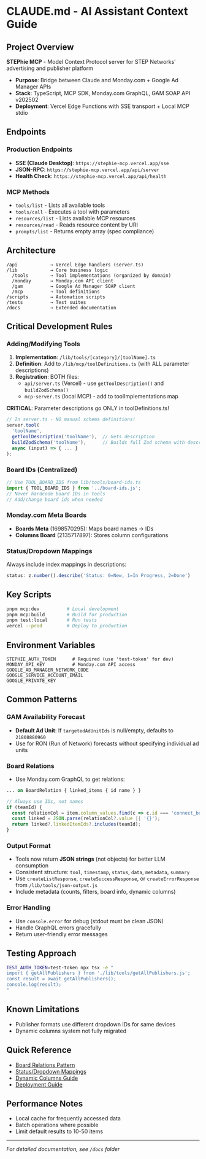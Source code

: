# CLAUDE.md - AI Assistant Context Guide

## Project Overview

**STEPhie MCP** - Model Context Protocol server for STEP Networks' advertising and publisher platform

- **Purpose**: Bridge between Claude and Monday.com + Google Ad Manager APIs
- **Stack**: TypeScript, MCP SDK, Monday.com GraphQL, GAM SOAP API v202502
- **Deployment**: Vercel Edge Functions with SSE transport + Local MCP stdio

## Endpoints

### Production Endpoints
- **SSE (Claude Desktop)**: `https://stephie-mcp.vercel.app/sse`
- **JSON-RPC**: `https://stephie-mcp.vercel.app/api/server`
- **Health Check**: `https://stephie-mcp.vercel.app/api/health`

### MCP Methods
- `tools/list` - Lists all available tools
- `tools/call` - Executes a tool with parameters
- `resources/list` - Lists available MCP resources
- `resources/read` - Reads resource content by URI
- `prompts/list` - Returns empty array (spec compliance)

## Architecture

```folders
/api            → Vercel Edge handlers (server.ts)
/lib            → Core business logic
  /tools        → Tool implementations (organized by domain)
  /monday       → Monday.com API client
  /gam          → Google Ad Manager SOAP client
  /mcp          → Tool definitions
/scripts        → Automation scripts
/tests          → Test suites
/docs           → Extended documentation
```

## Critical Development Rules

### Adding/Modifying Tools

1. **Implementation**: `/lib/tools/[category]/[toolName].ts`
2. **Definition**: Add to `/lib/mcp/toolDefinitions.ts` (with ALL parameter descriptions)
3. **Registration**: BOTH files:
   - `api/server.ts` (Vercel) - use `getToolDescription()` and `buildZodSchema()`
   - `mcp-server.ts` (local MCP) - add to toolImplementations map

**CRITICAL**: Parameter descriptions go ONLY in toolDefinitions.ts!

```typescript
// In server.ts - NO manual schema definitions!
server.tool(
  'toolName',
  getToolDescription('toolName'),  // Gets description
  buildZodSchema('toolName'),      // Builds full Zod schema with descriptions
  async (input) => { ... }
);
```

### Board IDs (Centralized)

```typescript
// Use TOOL_BOARD_IDS from lib/tools/board-ids.ts
import { TOOL_BOARD_IDS } from '../board-ids.js';
// Never hardcode board IDs in tools
// Add/change board ids when needed
```

### Monday.com Meta Boards

- **Boards Meta** (1698570295): Maps board names → IDs
- **Columns Board** (2135717897): Stores column configurations

### Status/Dropdown Mappings

Always include index mappings in descriptions:

```typescript
status: z.number().describe('Status: 0=New, 1=In Progress, 2=Done')
```

## Key Scripts

```bash
pnpm mcp:dev          # Local development
pnpm mcp:build        # Build for production  
pnpm test:local       # Run tests
vercel --prod         # Deploy to production
```

## Environment Variables

```env
STEPHIE_AUTH_TOKEN      # Required (use 'test-token' for dev)
MONDAY_API_KEY          # Monday.com API access
GOOGLE_AD_MANAGER_NETWORK_CODE
GOOGLE_SERVICE_ACCOUNT_EMAIL
GOOGLE_PRIVATE_KEY
```

## Common Patterns

### GAM Availability Forecast

- **Default Ad Unit**: If `targetedAdUnitIds` is null/empty, defaults to `21808880960`
- Use for RON (Run of Network) forecasts without specifying individual ad units

### Board Relations

- Use Monday.com GraphQL to get relations:

```GraphQL
... on BoardRelation { linked_items { id name } }
```

```typescript
// Always use IDs, not names
if (teamId) {
  const relationCol = item.column_values.find(c => c.id === 'connect_boards__1');
  const linked = JSON.parse(relationCol?.value || '{}');
  return linked?.linkedItemIds?.includes(teamId);
}
```

### Output Format

- Tools now return **JSON strings** (not objects) for better LLM consumption
- Consistent structure: `tool`, `timestamp`, `status`, `data`, `metadata`, `summary`
- Use `createListResponse`, `createSuccessResponse`, or `createErrorResponse` from `/lib/tools/json-output.js`
- Include metadata (counts, filters, board info, dynamic columns)

### Error Handling

- Use `console.error` for debug (stdout must be clean JSON)
- Handle GraphQL errors gracefully
- Return user-friendly error messages

## Testing Approach

```bash
TEST_AUTH_TOKEN=test-token npx tsx -e "
import { getAllPublishers } from './lib/tools/getAllPublishers.js';
const result = await getAllPublishers();
console.log(result);
"
```

## Known Limitations

- Publisher formats use different dropdown IDs for same devices
- Dynamic columns system not fully migrated

## Quick Reference

- [Board Relations Pattern](docs/technical/BOARD_RELATIONS_PATTERN.md)
- [Status/Dropdown Mappings](docs/technical/STATUS_DROPDOWN_MAPPINGS.md)
- [Dynamic Columns Guide](docs/technical/DYNAMIC_COLUMNS_MIGRATION_GUIDE.md)
- [Deployment Guide](docs/deployment/DEPLOYMENT.md)

## Performance Notes

- Local cache for frequently accessed data
- Batch operations where possible
- Limit default results to 10-50 items

---
*For detailed documentation, see `/docs` folder*

